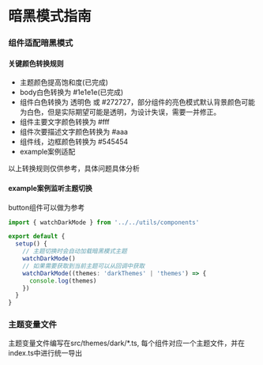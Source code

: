 # 暗黑模式指南

### 组件适配暗黑模式

#### 关键颜色转换规则

- 主题颜色提高饱和度(已完成)
- body白色转换为 #1e1e1e(已完成)
- 组件白色转换为 透明色 或 #272727，部分组件的亮色模式默认背景颜色可能为白色，但是实际期望可能是透明，为设计失误，需要一并修正。
- 组件主要文字颜色转换为 #fff
- 组件次要描述文字颜色转换为 #aaa
- 组件线，边框颜色转换为 #545454
- example案例适配

以上转换规则仅供参考，具体问题具体分析

#### example案例监听主题切换

button组件可以做为参考

```ts
import { watchDarkMode } from '../../utils/components'

export default {
  setup() {
    // 主题切换时会自动加载暗黑模式主题
    watchDarkMode()
    // 如果需要获取到当前主题可以从回调中获取
    watchDarkMode((themes: 'darkThemes' | 'themes') => {
      console.log(themes)
    })
  }
}
```

### 主题变量文件

主题变量文件编写在src/themes/dark/*.ts, 每个组件对应一个主题文件，并在index.ts中进行统一导出
